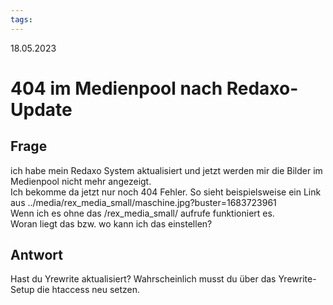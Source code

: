 ```yaml
---
tags: 
---
```


18.05.2023

# 404 im Medienpool nach Redaxo-Update


## Frage

ich habe mein Redaxo System aktualisiert und jetzt werden mir die Bilder im Medienpool nicht mehr angezeigt.  
Ich bekomme da jetzt nur noch 404 Fehler. So sieht beispielsweise ein Link aus ../media/rex_media_small/maschine.jpg?buster=1683723961  
Wenn ich es ohne das /rex_media_small/ aufrufe funktioniert es.  
Woran liegt das bzw. wo kann ich das einstellen?

## Antwort

Hast du Yrewrite aktualisiert? Wahrscheinlich musst du über das Yrewrite-Setup die htaccess neu setzen.
